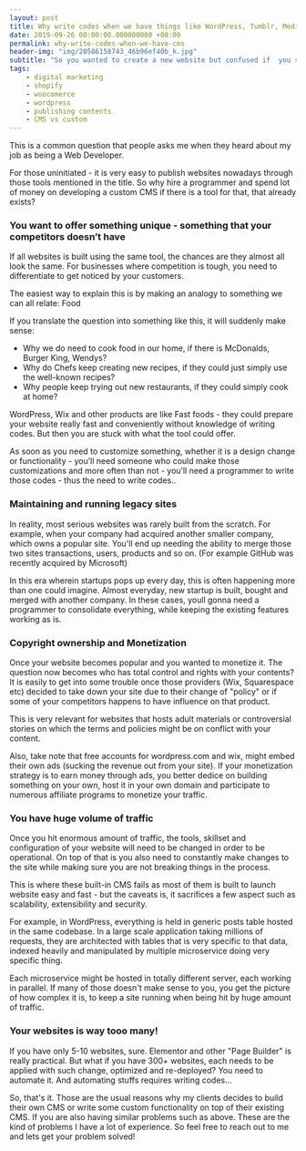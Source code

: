 ```yaml
---
layout: post
title: Why write codes when we have things like WordPress, Tumblr, Medium or Wix?
date: 2019-09-26 00:00:00.000000000 +08:00
permalink: why-write-codes-when-we-have-cms
header-img: "img/20586158743_46b96ef40b_k.jpg"
subtitle: "So you wanted to create a new website but confused if  you should go for CMS or have something built from the scratch?"
tags:
    - digital marketing
    - shopify
    - woocomerce
    - wordpress
    - publishing contents
    - CMS vs custom
---
```


This is a common question that people asks me when they heard about my job as being a Web Developer.  

For those uninitiated - it is very easy to publish websites nowadays through those tools mentioned in the title. So why hire a programmer and spend lot of money on developing a custom CMS if there is a tool for  that, that already exists?

<h3>You want to offer something unique - something that your competitors doesn’t have</h3>

If all websites is built using the same tool, the chances are they almost all look the same. For businesses where competition is tough, you need to differentiate to get noticed by your customers.

The easiest way to explain this is by making an analogy to something we can all relate: Food

If you translate the question into something like this, it will suddenly make sense:

<ul>
<li>Why we do need to cook food in our home, if there is McDonalds, Burger King, Wendys?</li>
<li>Why do Chefs keep creating new recipes, if they could just simply use the well-known recipes?</li>
<li>Why people keep trying out new restaurants, if they could simply cook at home?</li>
</ul>

WordPress, Wix and other products are like Fast foods - they could prepare your website really fast and conveniently without knowledge of writing codes. But then you are stuck with what the tool could offer.

As soon as you need to customize something, whether it is a design change or functionality - you’ll need someone who could make those customizations and more often than not - you’ll need a programmer to write those codes - thus the need to write codes..

<h3>Maintaining and running legacy sites</h3>

In reality, most serious websites was rarely built from the scratch. For example, when your company had acquired another smaller company, which owns a popular site. You'll end up needing the ability to merge those two sites transactions, users, products and so on. (For example GitHub was recently acquired by Microsoft)

In this era wherein startups pops up every day, this is often happening more than one could imagine. Almost everyday, new startup is built, bought and merged with another company. In these cases, youll gonna need a programmer to consolidate everything, while keeping the existing features working as is.


<h3>Copyright ownership and Monetization</h3>

Once your website becomes popular and you wanted to monetize it. The question now becomes who has total control and rights with your contents? It is easily to get into some trouble once those providers (Wix, Squarespace etc) decided to take down your site due to their change of "policy" or if some of your competitors happens to have influence on that product. 

This is very relevant for websites that hosts adult materials or controversial stories on which the terms and policies might be on conflict with your content.

Also, take note that free accounts for wordpress.com and wix, might embed their own ads (sucking the revenue out from your site). If your monetization strategy is to earn money through ads, you better dedice on building something on your own, host it in your own domain and participate to numerous affiliate programs to monetize your traffic.

<h3>You have huge volume of traffic</h3>

Once you hit enormous amount of traffic, the tools, skillset and configuration of your website will need to be changed in order to be operational. On top of that is you also need to constantly make changes to the site while making sure you are not breaking things in the process. 

This is where these built-in CMS fails as most of them is built to launch website easy and fast - but the caveats is, it sacrifices a few aspect such as scalability, extensibility and security.

For example, in WordPress, everything is held in generic posts table hosted in the same codebase. In a large scale application taking millions of requests, they are architected with tables that is very specific to that data, indexed heavily and manipulated by multiple microservice doing very specific thing.

Each microservice might be hosted in totally different server, each working in parallel.
If many of those doesn't make sense to you, you get the picture of how complex it is, to keep a site running when being hit by huge amount of traffic. 


<h3>Your websites is way tooo many!</h3>

If you have only 5-10 websites, sure. Elementor and other "Page Builder" is really practical. But what if you have 300+ websites, each needs to be applied with such change, optimized and re-deployed?
You need to automate it. And automating stuffs requires writing codes...


So, that's it. Those are the usual reasons why my clients decides to build their own CMS or write some custom functionality on top of their existing CMS. If you are also having similar problems such as above. These are the kind of problems I have a lot of experience. 
So feel free to reach out to me and lets get your problem solved!
